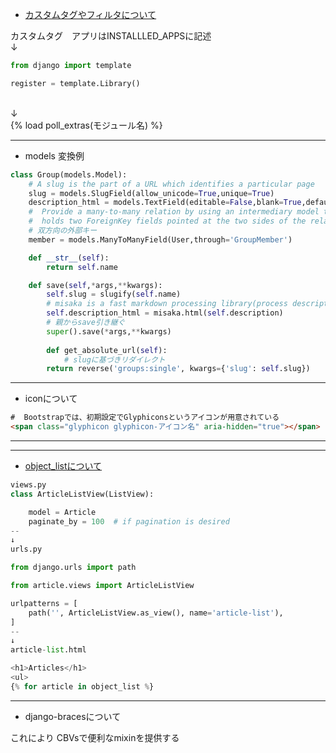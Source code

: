 - [カスタムタグやフィルタについて](https://docs.djangoproject.com/ja/3.0/howto/custom-template-tags/)


カスタムタグ　アプリはINSTALLLED_APPSに記述
<br />↓<br />

```python
from django import template

register = template.Library()
```
<br />↓<br />
{% load poll_extras(モジュール名) %}

---

- models 変換例

```python
class Group(models.Model):
    # A slug is the part of a URL which identifies a particular page
    slug = models.SlugField(allow_unicode=True,unique=True)
    description_html = models.TextField(editable=False,blank=True,default='')
    #  Provide a many-to-many relation by using an intermediary model that
    #  holds two ForeignKey fields pointed at the two sides of the relation.
    # 双方向の外部キー
    member = models.ManyToManyField(User,through='GroupMember')

    def __str__(self):
        return self.name

    def save(self,*args,**kwargs):
        self.slug = slugify(self.name)
        # misaka is a fast markdown processing library(process description to description_html)
        self.description_html = misaka.html(self.description)
        # 親からsave引き継ぐ
        super().save(*args,**kwargs)
    
        def get_absolute_url(self):
            # slugに基づきリダイレクト
        return reverse('groups:single', kwargs={'slug': self.slug})
```
---
- iconについて

```html
#  Bootstrapでは、初期設定でGlyphiconsというアイコンが用意されている
<span class="glyphicon glyphicon-アイコン名" aria-hidden="true"></span>
```
---

---

- [object_listについて](https://docs.djangoproject.com/en/3.0/ref/class-based-views/generic-display/)

```python
views.py
class ArticleListView(ListView):

    model = Article
    paginate_by = 100  # if pagination is desired
--
↓
urls.py

from django.urls import path

from article.views import ArticleListView

urlpatterns = [
    path('', ArticleListView.as_view(), name='article-list'),
]
--
↓
article-list.html

<h1>Articles</h1>
<ul>
{% for article in object_list %}
```
---

- django-bracesについて

これにより CBVsで便利なmixinを提供する
